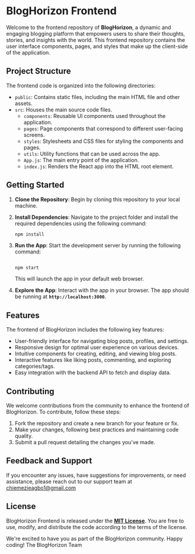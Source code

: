 # BlogHorizon Frontend

Welcome to the frontend repository of **BlogHorizon**, a dynamic and engaging blogging platform that empowers users to share their thoughts, stories, and insights with the world. This frontend repository contains the user interface components, pages, and styles that make up the client-side of the application.

## Project Structure

The frontend code is organized into the following directories:

- `public`: Contains static files, including the main HTML file and other assets.
- `src`: Houses the main source code files.
  - `components`: Reusable UI components used throughout the application.
  - `pages`: Page components that correspond to different user-facing screens.
  - `styles`: Stylesheets and CSS files for styling the components and pages.
  - `utils`: Utility functions that can be used across the app.
  - `App.js`: The main entry point of the application.
  - `index.js`: Renders the React app into the HTML root element.

## Getting Started

1. **Clone the Repository**: Begin by cloning this repository to your local machine.

2. **Install Dependencies**: Navigate to the project folder and install the required dependencies using the following command:

   ```sh
   npm install
   ```


1. **Run the App**: Start the development server by running the following command:

   ```

   npm start

   ```

   This will launch the app in your default web browser.

2. **Explore the App**: Interact with the app in your browser. The app should be running at **`http://localhost:3000`**.

## **Features**

The frontend of BlogHorizon includes the following key features:

- User-friendly interface for navigating blog posts, profiles, and settings.
- Responsive design for optimal user experience on various devices.
- Intuitive components for creating, editing, and viewing blog posts.
- Interactive features like liking posts, commenting, and exploring categories/tags.
- Easy integration with the backend API to fetch and display data.

## **Contributing**

We welcome contributions from the community to enhance the frontend of BlogHorizon. To contribute, follow these steps:

1. Fork the repository and create a new branch for your feature or fix.
2. Make your changes, following best practices and maintaining code quality.
3. Submit a pull request detailing the changes you've made.

## **Feedback and Support**

If you encounter any issues, have suggestions for improvements, or need assistance, please reach out to our support team at chiemezieagbo1@gmail.com

## **License**

BlogHorizon Frontend is released under the **[MIT License](https://chat.openai.com/LICENSE)**. You are free to use, modify, and distribute the code according to the terms of the license.

We're excited to have you as part of the BlogHorizon community. Happy coding!
The BlogHorizon Team
